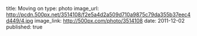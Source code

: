 title: Moving on
type: photo
image_url: http://pcdn.500px.net/3514108/f2e5a4d2a509d710a9875c79da355b37eec4d449/4.jpg
image_link: http://500px.com/photo/3514108
date: 2011-12-02
published: true

